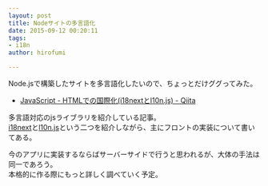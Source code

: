 ```yaml
---
layout: post
title: Nodeサイトの多言語化
date: 2015-09-12 00:20:11
tags:
- i18n
author: hirofumi

---
```

Node.jsで構築したサイトを多言語化したいので、ちょっとだけググってみた。

-   [JavaScript - HTMLでの国際化(i18nextとl10n.js) - Qiita](http://qiita.com/sassy_watson/items/25b6364d428c7e7ee708)

多言語対応のjsライブラリを紹介している記事。  
[i18next](http://i18next.com/)と[l10n.js](https://github.com/eligrey/l10n.js/)という二つを紹介しながら、主にフロントの実装について書いてある。

今のアプリに実装するならばサーバーサイドで行うと思われるが、大体の手法は同一であろう。  
本格的に作る際にもっと詳しく調べていく予定。